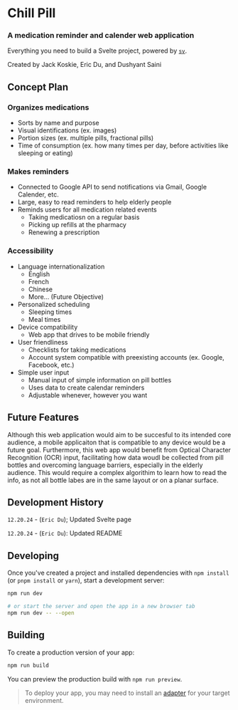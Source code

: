 # Chill Pill

### A medication reminder and calender web application

Everything you need to build a Svelte project, powered by [`sv`](https://github.com/sveltejs/cli).



Created by Jack Koskie, Eric Du, and Dushyant Saini

## Concept Plan

### Organizes medications
* Sorts by name and purpose
* Visual identifications (ex. images)
* Portion sizes (ex. multiple pills, fractional pills)
* Time of consumption (ex. how many times per day, before activities like sleeping or eating)

### Makes reminders
* Connected to Google API to send notifications via Gmail, Google Calender, etc.
* Large, easy to read reminders to help elderly people
* Reminds users for all medication related events
  * Taking medicatiosn on a regular basis
  * Picking up refills at the pharmacy
  * Renewing a prescription

### Accessibility
* Language internationalization
  * English
  * French
  * Chinese
  * More... (Future Objective)
* Personalized scheduling
  * Sleeping times
  * Meal times
* Device compatibility
  * Web app that drives to be mobile friendly 
* User friendliness
  * Checklists for taking medications
  * Account system compatible with preexisting accounts (ex. Google, Facebook, etc.)
* Simple user input
  * Manual input of simple information on pill bottles
  * Uses data to create calendar reminders 
  * Adjustable whenever, however you want

## Future Features

Although this web application would aim to be succesful to its intended core audience, a mobile applicaiton that is compatible to any device would be a future goal. Furthermore, this web app would benefit from Optical Character Recognition (OCR) input, facilitating how data woudl be collected from pill bottles and overcoming language barriers, especially in the elderly audience. This would require a complex algorithim to learn how to read the info, as not all bottle labes are in the same layout or on a planar surface. 


## Development History
`12.20.24` - (`Eric Du`); Updated Svelte page

`12.20.24` - (`Eric Du`): Updated README 

## Developing

Once you've created a project and installed dependencies with `npm install` (or `pnpm install` or `yarn`), start a development server:

```bash
npm run dev

# or start the server and open the app in a new browser tab
npm run dev -- --open
```

## Building

To create a production version of your app:

```bash
npm run build
```

You can preview the production build with `npm run preview`.

> To deploy your app, you may need to install an [adapter](https://svelte.dev/docs/kit/adapters) for your target environment.
